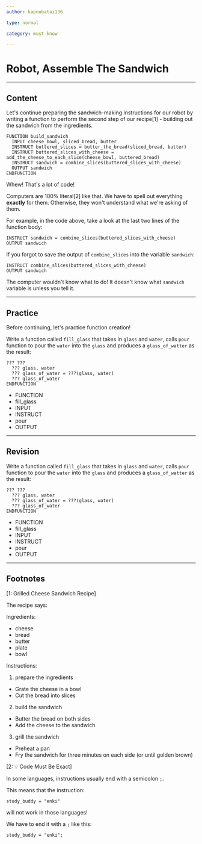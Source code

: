```yaml
---
author: kapnobatai136

type: normal

category: must-know

---
```


# Robot, Assemble The Sandwich

---
## Content

Let's continue preparing the sandwich-making instructions for our robot by writing a function to perform the second step of our recipe[1] - building out the sandwich from the ingredients.

```plain-text
FUNCTION build_sandwich
  INPUT cheese_bowl, sliced_bread, butter
  INSTRUCT buttered_slices = butter_the_bread(sliced_bread, butter)
  INSTRUCT buttered_slices_with_cheese = add_the_cheese_to_each_slice(cheese_bowl, buttered_bread)
  INSTRUCT sandwich = combine_slices(buttered_slices_with_cheese)
  OUTPUT sandwich
ENDFUNCTION
```

Whew! That's a lot of code! 

Computers are 100% literal[2] like that. We have to spell out everything **exactly** for them. Otherwise, they won't understand what we're asking of them.

For example, in the code above, take a look at the last two lines of the function body:

```plain-text
INSTRUCT sandwich = combine_slices(buttered_slices_with_cheese)
OUTPUT sandwich
```

If you forgot to save the output of `combine_slices` into the variable `sandwich`:

```plain-text
INSTRUCT combine_slices(buttered_slices_with_cheese)
OUTPUT sandwich
```

The computer wouldn't know what to do! It doesn't know what `sandwich` variable is unless you tell it.

---
## Practice

Before continuing, let's practice function creation!

Write a function called `fill_glass` that takes in `glass` and `water`, calls `pour` function to pour the `water` into the `glass` and produces a `glass_of_watter` as the result:

```plain-text
??? ???
  ??? glass, water
  ??? glass_of_water = ???(glass, water)
  ??? glass_of_water
ENDFUNCTION
```

- FUNCTION
- fill_glass
- INPUT
- INSTRUCT
- pour
- OUTPUT

---
## Revision

Write a function called `fill_glass` that takes in `glass` and `water`, calls `pour` function to pour the `water` into the `glass` and produces a `glass_of_watter` as the result:

```plain-text
??? ???
  ??? glass, water
  ??? glass_of_water = ???(glass, water)
  ??? glass_of_water
ENDFUNCTION
```

- FUNCTION
- fill_glass
- INPUT
- INSTRUCT
- pour
- OUTPUT

---
## Footnotes

[1: Grilled Cheese Sandwich Recipe]

The recipe says:

Ingredients:
- cheese
- bread
- butter
- plate
- bowl

Instructions:

1. prepare the ingredients
  - Grate the cheese in a bowl
  - Cut the bread into slices

2. build the sandwich
  - Butter the bread on both sides
  - Add the cheese to the sandwich

3. grill the sandwich
  - Preheat a pan
  - Fry the sandwich for three minutes on each side (or until golden brown)

[2: 💡 Code Must Be Exact]

In some languages, instructions usually end with a semicolon `;`. 

This means that the instruction:

```plain-text
study_buddy = "enki"
```

will not work in those languages! 

We have to end it with a `;` like this:

```plain-text
study_buddy = "enki";
``` 